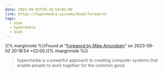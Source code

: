 ```yaml
---
date: 2023-09-02T20:18:54+02:00
link: https://hypermedia.systems/book/foreword/
tags:
  - htmx
  - hypermedia
  - book
---
```

{{% marginnote %}}Found at "[Foreword <span class="sub-title">by Mike Amundsen<span>](https://web.archive.org/web/20230902201854/https://hypermedia.systems/book/foreword/)" on 2023-09-02 20:18:54 +02:00.{{% /marginnote %}}

> hypermedia is a powerful approach to creating computer systems that enable people to work together for the common good.